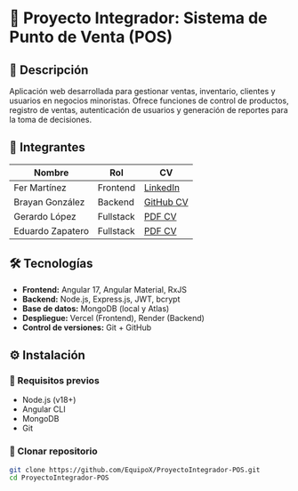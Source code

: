 # 🚀 Proyecto Integrador: Sistema de Punto de Venta (POS)

## 📝 Descripción

Aplicación web desarrollada para gestionar ventas, inventario, clientes y usuarios en negocios minoristas. Ofrece funciones de control de productos, registro de ventas, autenticación de usuarios y generación de reportes para la toma de decisiones.

## 👥 Integrantes

| Nombre            | Rol        | CV |
|-------------------|------------|----|
| Fer Martínez      | Frontend   | [LinkedIn](https://linkedin.com/in/fermartinez) |
| Brayan González   | Backend    | [GitHub CV](https://github.com/brayangonzalez/cv) |
| Gerardo López     | Fullstack  | [PDF CV](/docs/cv_gerardolopez.pdf) |
| Eduardo Zapatero     | Fullstack  | [PDF CV](/docs/cv_gerardolopez.pdf) |


## 🛠 Tecnologías

- **Frontend:** Angular 17, Angular Material, RxJS
- **Backend:** Node.js, Express.js, JWT, bcrypt
- **Base de datos:** MongoDB (local y Atlas)
- **Despliegue:** Vercel (Frontend), Render (Backend)
- **Control de versiones:** Git + GitHub

## ⚙️ Instalación

### 🔧 Requisitos previos

- Node.js (v18+)
- Angular CLI
- MongoDB
- Git

### 🚀 Clonar repositorio

```bash
git clone https://github.com/EquipoX/ProyectoIntegrador-POS.git
cd ProyectoIntegrador-POS
